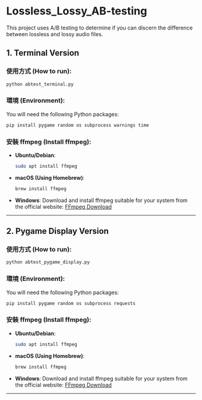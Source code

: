 
# Lossless_Lossy_AB-testing

This project uses A/B testing to determine if you can discern the difference between lossless and lossy audio files.

## 1. Terminal Version

### 使用方式 (How to run):
```bash
python abtest_terminal.py
```

### 環境 (Environment):
You will need the following Python packages:
```bash
pip install pygame random os subprocess warnings time
```

### 安裝 ffmpeg (Install ffmpeg):
- **Ubuntu/Debian**:
    ```bash
    sudo apt install ffmpeg
    ```
- **macOS (Using Homebrew)**:
    ```bash
    brew install ffmpeg
    ```
- **Windows**:
    Download and install ffmpeg suitable for your system from the official website: [FFmpeg Download](https://www.ffmpeg.org/download.html)

---

## 2. Pygame Display Version

### 使用方式 (How to run):
```bash
python abtest_pygame_display.py
```

### 環境 (Environment):
You will need the following Python packages:
```bash
pip install pygame random os subprocess requests
```

### 安裝 ffmpeg (Install ffmpeg):
- **Ubuntu/Debian**:
    ```bash
    sudo apt install ffmpeg
    ```
- **macOS (Using Homebrew)**:
    ```bash
    brew install ffmpeg
    ```
- **Windows**:
    Download and install ffmpeg suitable for your system from the official website: [FFmpeg Download](https://www.ffmpeg.org/download.html)

---

